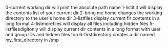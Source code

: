 0-current working dir will print the absolute path name
1-listit it will display the contents list of your current dir
2-bring me home changes the working directory to the user's home dir
3-listfiles display current fir contents in a long format
4-listmorefiles will display all files including hidden files
5-listfilesdigitonly will display current dir contents in a long format with user and group IDs and hidden files too
6-firstdirectory creates a dir named my_first_directory in /tmp

